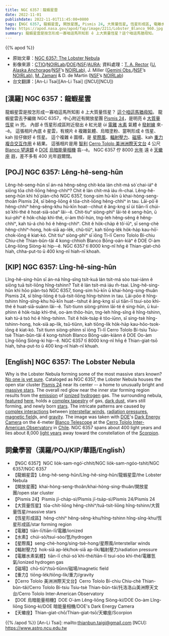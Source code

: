 ```yaml
---
title: NGC 6357：龍蝦星雲
date: 2022-11-01
publishdate: 2022-11-01T11:45:00+0800
tags: [NGC 6357, 龍蝦星雲, 開放星團, Pismis 24, 大質量恆星, 恆星形成區, 電離水素氣體, 電離, 水素, 星際風, 輻射壓力, 磁場, 重力, Cerro Tololo 美洲洲際天文台, DOE 烏暗能量相機, 天蠍座]
hero: https://apod.nasa.gov/apod/fap/image/2211/Lobster_Blanco_960.jpg
summary: 龍蝦星雲是按怎形成一寡咱這馬所知影 ê 上大質量恆星？這个咱這馬猶毋知。
---
```


{{% apod %}}

- 原始文章：[NGC 6357: The Lobster Nebula](https://apod.nasa.gov/apod/ap221101.html)
- 影像來源：[CTIO](https://noirlab.edu/public/programs/ctio/)/[NOIRLab](https://noirlab.edu/)/[DOE](https://www.energy.gov/)/[NSF](https://www.nsf.gov/)/[AURA](https://www.aura-astronomy.org/); 資料處理：[T. A. Rector](http://aftar.uaa.alaska.edu/) ([U. Alaska Anchorage](https://www.uaa.alaska.edu/)/[NSF](https://www.nsf.gov/)’s [NOIRLab](https://noirlab.edu/)), J. Miller ([Gemini Obs.](https://www.gemini.edu/)/[NSF](https://www.nsf.gov/)’s [NOIRLab](https://noirlab.edu/)), [M. Zamani](https://mahdizamani.com/about) & D. de Martin ([NSF](https://www.nsf.gov/)’s [NOIRLab](https://noirlab.edu/))
- 台文翻譯：[An-Li Tsai][An-Li Tsai] ([NCU][NCU])

## [漢羅] NGC 6357：龍蝦星雲
龍蝦星雲是按怎形成一寡咱這馬所知影 ê 上大質量恆星？
[這个咱這馬猶毋知][No one is yet sure]。
龍蝦星雲去予編做 NGC 6357，中心附近有開放星團 [Pismis 24][Pismis 24]，是明亮 ê [大質量恆星][massive stars] in 兜。
內部 ê 恆星形成區附近發出 ê 紅光是 ùi [電離][ionized] [水素][hydrogen] 氣體 ê [發射線][emission] 來--ê。
這張相片內底 ê 星雲，有規片 ê 複雜氣體、烏暗塗粉、當咧形成 ê 恆星、kah 拄仔做好 ê 恆星。
這个複雜 ê 圖樣，是 [星際風][interstellar winds]、[輻射壓力][radiation pressures]、[磁場][magnetic field]、kah [重力][gravity] [複合交互作用][complex interactions] ê 結果。
這張相片是用 [智利][Chile] [Cerro Tololo 美洲洲際天文台][Cerro Tololo Inter-American Observatory] 4 公尺 [Blanco 望遠鏡][Blanco Telescope] ê [DOE][DOE] [烏暗能量相機][Dark Energy Camera] 翕--ê。
NGC 6357 佇 8000 [光年][light years] 遠 ê [天蠍座][Scorpion] 遐，差不多有 400 光年遐爾闊。

## [POJ] NGC 6357: Lêng-hê-seng-hûn
Lêng-hê-seng-hûn sī án-ná hêng-sêng chi̍t-kóa lán chit-má sò͘ chai-iáⁿ ê siōng tōa chit-liōng hêng-chhiⁿ?
Chit ê lán chit-má iáu m̄-chai.
Lêng-hê-seng-hûn khì hō͘ piàn-chò NGC 6357, tiong-sim hū-kīn ū khai-hòng-seng-thoân Pismis 24, sī bêng-liōng ê tōa-chit-liōng hêng-chhiⁿ in tau.
Lāi-pō͘ ê hêng-chhiⁿ hêng-sêng-khu hū-kīn hoat--chhut ê âng-kng sī ùi tiān-lī chúi-sò͘ khì-thé ê hoat-siā-sòaⁿ lâi--ê.
Chit-tiuⁿ siòng-phìⁿ lāi-té ê seng-hûn, ū kui-phìⁿ ê ho̍k-cha̍p khì-thé, o͘-àm thô͘-hún, tng-leh hêng-sêng ê hêng-chhiⁿ, kah tú-á chò hó ê hêng-chhiⁿ.
Chit ê ho̍k-cha̍p ê tô͘-iūⁿ, sī seng-chè hêng-chhiⁿ-hong, hok-siā ap-le̍k, chû-tiûⁿ, kah tiōng-le̍k ho̍k-ha̍p kau-hō͘-chok-iōng ê kiat-kó.
Chit tiuⁿ siòng-phìⁿ sī iōng Tì-lī Cerro Tololo Bí-chiu Chiu-chè Thian-bûn-tâi 4 kong-chhioh Blanco Bōng-oán-kiàⁿ ê DOE O͘-àm Lêng-liōng Siòng-ki hip--ê.
NGC 6357 tī 8000 kng-nî hn̄g ê Thian-giat-chō hiah, chha-put-to ū 400 kng-nî hiah-nī khoah.


## [KIP]  NGC 6357: Lîng-hê-sing-hûn
Lîng-hê-sing-hûn sī án-ná hîng-sîng tsi̍t-kuá lán tsit-má sòo tsai-iánn ê siōng tuā tsit-liōng hîng-tshinn?
Tsit ê lán tsit-má iáu m̄-tsai.
Lîng-hê-sing-hûn khì hōo piàn-tsò NGC 6357, tiong-sim hū-kīn ū khai-hòng-sing-thuân Pismis 24, sī bîng-liōng ê tuā-tsit-liōng hîng-tshinn in tau.
Lāi-pōo ê hîng-tshinn hîng-sîng-khu hū-kīn huat--tshut ê âng-kng sī uì tiān-lī tsuí-sòo khì-thé ê huat-siā-suànn lâi--ê.
Tsit-tiunn siòng-phìnn lāi-té ê sing-hûn, ū kui-phìnn ê ho̍k-tsa̍p khì-thé, oo-àm thôo-hún, tng-leh hîng-sîng ê hîng-tshinn, kah tú-á tsò hó ê hîng-tshinn.
Tsit ê ho̍k-tsa̍p ê tôo-iūnn, sī sing-tsè hîng-tshinn-hong, hok-siā ap-li̍k, tsû-tiûnn, kah tiōng-li̍k ho̍k-ha̍p kau-hōo-tsok-iōng ê kiat-kó.
Tsit tiunn siòng-phìnn sī iōng Tì-lī Cerro Tololo Bí-tsiu Tsiu-tsè Thian-bûn-tâi 4 kong-tshioh Blanco Bōng-uán-kiànn ê DOE Oo-àm Lîng-liōng Siòng-ki hip--ê.
NGC 6357 tī 8000 kng-nî hn̄g ê Thian-giat-tsō hiah, tsha-put-to ū 400 kng-nî hiah-nī khuah.

## [English] NGC 6357: The Lobster Nebula
Why is the Lobster Nebula forming some of the most massive stars known?
[No one is yet sure][No one is yet sure].
Cataloged as NGC 6357, the Lobster Nebula houses the open star cluster [Pismis 24][Pismis 24] near its center -- a home to unusually bright and [massive stars][massive stars].
The overall red glow near the inner star forming region results from the [emission][emission] of [ionized][ionized] [hydrogen][hydrogen] gas.
The surrounding nebula, [featured][featured] [here][here], holds a [complex tapestry][complex tapestry] of gas, [dark dust][dark dust], stars still forming, and newly born [stars][stars].
The intricate patterns are caused by [complex interactions][complex interactions] between [interstellar winds][interstellar winds], [radiation pressures][radiation pressures], [magnetic field][magnetic field]s, and [gravity][gravity].
The image was taken with [DOE][DOE]'s [Dark Energy Camera][Dark Energy Camera] on the 4-meter [Blanco Telescope][Blanco Telescope] at the [Cerro Tololo Inter-American Observatory][Cerro Tololo Inter-American Observatory] in [Chile][Chile].
NGC 6357 spans about 400 light years and lies about 8,000 [light years][light years] away toward the constellation of the [Scorpion][Scorpion].

## 詞彙學習（漢羅/POJ/KIP/華語/English）
- 【NGC 6357】NGC lio̍k-sam-ngó͘-chhit/NGC lio̍k-sam-ngóo-tshit/NGC 6357/NGC 6357
- 【龍蝦星雲】Lêng-hê-seng-hûn/Lîng-hê-sing-hûn/龍蝦星雲/the Lobster Nebula 
- 【開放星團】khai-hòng-seng-thoân/khai-hòng-sing-thuân/開放星團/open star cluster 
- 【Pismis 24】Pismis jī-cha̍p-sì/Pismis jī-tsa̍p-sì/Pismis 24/Pismis 24
- 【大質量恆星】tōa-chit-liōng hêng-chhiⁿ/tuā-tsit-liōng hîng-tshinn/大質量恆星/massive stars
- 【恆星形成區】hêng-chhiⁿ hêng-sêng-khu/hîng-tshinn hîng-sîng-khu/恆星形成區/star forming region
- 【電離】tiān-lī/tiān-lī/電離/ionized
- 【水素】chúi-sò͘/tsuí-sòo/氫/hydrogen
- 【星際風】seng-chè-hong/sing-tsè-hong/星際風/interstellar winds
- 【輻射壓力】hok-siā ap-le̍k/hok-siā ap-li̍k/輻射壓力/radiation pressure
- 【電離水素氣體】tiān-lī chúi-sò͘ khì-thé/tiān-lī tsuí-sòo khì-thé/電離氫氣/ionized hydrogen gas
- 【磁場】chû-tiûⁿ/tsû-tiûnn/磁場/magnetic field
- 【重力】tiōng-le̍k/tiōng-li̍k/重力/gravity
- 【Cerro Tololo 美洲洲際天文台】Cerro Tololo Bí-chiu Chiu-chè Thian-bûn-tâi/Cerro Tololo Bí-tsiu Tsiu-tsè Thian-bûn-tâi/托洛洛山美洲際天文台/Cerro Tololo Inter-American Observatory
- 【DOE 烏暗能量相機】DOE O͘-àm Lêng-liōng Siòng-ki/DOE Oo-àm Lîng-liōng Siòng-ki/DOE 暗能量相機/DOE's Dark Energy Camera
- 【天蠍座】Thian-giat-chō/Thian-giat-tsō/天蠍座/Scorpion


{{% /apod %}}
[An-Li Tsai]: mailto:thianbun.taigi@gmail.com
[NCU]: https://www.astro.ncu.edu.tw

[copyright]: https://apod.nasa.gov/apod/fap/lib/about_apod.html#srapply
[License]: https://creativecommons.org/licenses/by/2.0/


[No one is yet sure]:https://ui.adsabs.harvard.edu/abs/2018PASJ...70S..41F/abstract
[Pismis 24]:https://apod.nasa.gov/apod/ap200830.html
[massive stars]:https://apod.nasa.gov/apod/ap180612.html
[emission]:https://apod.nasa.gov/apod/emission_nebulae.html
[ionized]:http://hyperphysics.phy-astr.gsu.edu/hbase/Chemical/ionize.html
[hydrogen]:https://en.wikipedia.org/wiki/Hydrogen
[featured]:https://noirlab.edu/public/images/noirlab2221a/
[here]:https://noirlab.edu/public/news/noirlab2221/
[complex tapestry]:https://noirlab.edu/public/images/noirlab2221a/zoomable/
[dark dust]:https://apod.nasa.gov/apod/ap201122.html
[stars]:https://science.nasa.gov/astrophysics/focus-areas/how-do-stars-form-and-evolve
[complex interactions]:https://post.bark.co/wp-content/uploads/2014/06/toiletpaperdog.jpg
[interstellar winds]:https://asd.gsfc.nasa.gov/blueshift/index.php/2009/11/17/dust-in-the-interstellar-wind/
[radiation pressures]:https://en.wikipedia.org/wiki/Radiation_pressure
[magnetic field]:https://en.wikipedia.org/wiki/Magnetic_field
[gravity]:https://spaceplace.nasa.gov/what-is-gravity/en/
[DOE]:https://www.energy.gov/
[Dark Energy Camera]:https://noirlab.edu/public/programs/ctio/victor-blanco-4m-telescope/decam/
[Blanco Telescope]:https://noirlab.edu/public/programs/ctio/victor-blanco-4m-telescope/
[Cerro Tololo Inter-American Observatory]:https://youtu.be/VECu2c3ZJcI?t=10
[Chile]:https://en.wikipedia.org/wiki/Chile
[light years]:http://chandra.harvard.edu/photo/cosmic_distance.html
[Scorpion]:https://chandra.harvard.edu/photo/constellations/scorpius.html

